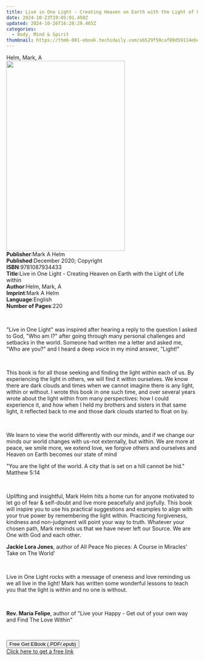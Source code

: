 ```yaml
---
title: Live in One Light - Creating Heaven on Earth with the Light of Life within | Free Book
date: 2024-10-23T19:05:01.450Z
updated: 2024-10-26T16:28:29.465Z
categories:
  - Body, Mind & Spirit
thumbnail: https://thmb-001-ebook.techidaily.com/ab529f50caf89d59114eb4c3fc46d59766c822dbb6627eab24fc0ab9a4e50e8c.jpg
---
```

<main id="book-container">
  <div class="flex flex-col">
    <div class="book-brief flex-1 py-6 px-4 sm:p-6 md:py-10 md:px-8">
      <!-- brief-->
      <div class="book-brief-main">Helm, Mark, A</div>
    </div>
    <div
      class="book-meta-info flex-1 grid gap-4 col-start-1 col-end-3 row-start-1 sm:mb-6 sm:grid-cols-4 lg:gap-6 lg:col-start-2 lg:row-end-6 lg:row-span-6 lg:mb-0"
    >
      <div
        class="book-meta-info-left place-content-center mt-4 p-4 text-sm leading-6 col-start-2 col-span-2 dark:text-slate-400"
      >
        <img
          class="w-full h-500 object-cover rounded-lg sm:h-255 sm:col-span-2 lg:col-span-full"
          src="https://img-001-ebook.techidaily.com/32ec03f9f82336a266f9d38bed812e88f9e2aee65ab3340091537fb179eff26e.jpg"
          alt=""
          width="312"
          height="500"
        />
      </div>
      <div
        class="book-meta-info-right mt-2 col-start-1 row-start-2 col-span-3 self-center"
      >
        <!-- meta data  -->
        <div class="flex flex-col px-4 md:px-8">
          <div class="flex-1">
            <strong>Publisher</strong>:<span class="px-2">Mark A Helm</span>
          </div>
          <div class="flex-1">
            <strong>Published</strong>:<span class="px-2"
              >December 2020; Copyright</span
            >
          </div>
          <div class="flex-1">
            <strong>ISBN</strong>:<span class="px-2">9781087934433</span>
          </div>
          <div class="flex-1">
            <strong>Title</strong>:<span class="px-2"
              >Live in One Light - Creating Heaven on Earth with the Light of
              Life within</span
            >
          </div>
          <div class="flex-1">
            <strong>Author</strong>:<span class="px-2">Helm, Mark, A</span>
          </div>
          <div class="flex-1">
            <strong>Imprint</strong>:<span class="px-2">Mark A Helm</span>
          </div>
          <div class="flex-1">
            <strong>Language</strong>:<span class="px-2">English</span>
          </div>
          <div class="flex-1">
            <strong>Number of Pages</strong>:<span class="px-2">220</span>
          </div>
        </div>
      </div>
    </div>
    <div class="book-description flex-1 py-6 px-4 sm:p-6 md:py-10 md:px-8">
      <div class="book-description-main">
        <div accordion-content="" id="description">
          <p><br /></p>
          <p>
            "Live in One Light" was inspired after hearing a reply to the
            question I asked to God, "Who am I?" after going through many
            personal challenges and setbacks in the world. Someone had written
            me a letter and asked me, "Who are you?" and I heard a deep voice in
            my mind answer, "Light!"
          </p>
          <p>&nbsp;</p>
          <p>
            This book is for all those seeking and finding the light within each
            of us. By experiencing the light in others, we will find it within
            ourselves. We know there are dark clouds and times when we cannot
            imagine there is any light, within or without. I wrote this book in
            one such time, and over several years wrote about the light within
            from many perspectives: how I could experience it, and how when I
            held my brothers and sisters in that same light, it reflected back
            to me and those dark clouds started to float on by.
          </p>
          <p>&nbsp;</p>
          <p>
            We learn to view the world differently with our minds, and if we
            change our minds our world changes with us-not externally, but
            within. We are more at peace, we smile more, we extend love, we
            forgive others and ourselves and Heaven on Earth becomes our state
            of mind
          </p>
          <p>
            "You are the light of the world. A city that is set on a hill cannot
            be hid." Matthew 5:14
          </p>
          <p>&nbsp;</p>
          <p>
            Uplifting and insightful, Mark Helm hits a home run for anyone
            motivated to let go of fear &amp; self-doubt and live more
            peacefully and joyfully. This book will inspire you to use his
            practical suggestions and examples to align with your true power by
            remembering the light within. Practicing forgiveness, kindness and
            non-judgment will point your way to truth. Whatever your chosen
            path, Mark reminds us that we have never left our Source. We are One
            with God and each other.
          </p>
          <p>
            <strong>Jackie Lora Jones</strong>, author of&nbsp;All Peace No
            pieces: A Course in Miracles' Take on The World'
          </p>
          <p>&nbsp;</p>
          <p>
            Live in One Light rocks with a message of oneness and love reminding
            us we all live in the light!&nbsp;Mark has written some wonderful
            lessons to teach you that the light is within and no one is
            without.&nbsp;
          </p>
          <p>&nbsp;</p>
          <p>
            <strong>Rev. Maria Felipe</strong>, author of "Live your Happy - Get
            out of your own way and Find The Love Within"
          </p>
          <p>&nbsp;</p>
        </div>
        <div class="accordion-fader"></div>
      </div>
    </div>
    <div class="book-excerpts flex-1 py-6 px-4 sm:p-6 md:py-10 md:px-8"></div>
    <div
      class="book-about-author flex-1 py-6 px-4 sm:p-6 md:py-10 md:px-8"
    ></div>
    <div class="book-free-get flex-1 py-6 px-4 sm:p-6 md:py-10 md:px-8">
      <button
        id="btn-free-get"
        class="bg-blue-500 hover:bg-blue-700 text-white font-bold py-2 px-4 rounded"
      >
        Free Get EBook (.PDF/.epub)
      </button>
      <div id="countdown-display" class="px-2 text-lg mt-2"></div>
      <a
        id="free-link"
        class="hidden bg-blue-500 hover:bg-blue-700 text-white font-bold py-2 px-4 rounded"
        href="https://www.ebooks.com/en-us/book/210206318/live-in-one-light-creating-heaven-on-earth-with-the-light-of-life-within/helm-mark-a/"
        target="_blank"
        >Click here to get a free link</a
      >
    </div>
    <script>
      let countdownTime = 0;
      let countdownInterval = null;
      document
        .getElementById('btn-free-get')
        .addEventListener('click', startCountdown);
      function startCountdown() {
        countdownTime = new Date().getTime() + 60000 * 3;
        countdownInterval = setInterval(updateCountdown, 1000);
        document.getElementById('btn-free-get').disabled = true;
        document
          .getElementById('btn-free-get')
          .classList.add('bg-gray-500', 'cursor-not-allowed');
      }
      function updateCountdown() {
        let currentTime = new Date().getTime();
        let timeLeft = countdownTime - currentTime;
        let secondsLeft = Math.floor(timeLeft / 1000);
        document.getElementById('countdown-display').innerHTML =
          `Remaining time: ${secondsLeft} seconds.`;
        if (secondsLeft <= 0) {
          clearInterval(countdownInterval);
          document.getElementById('btn-free-get').classList.add('hidden');
          document.getElementById('free-link').classList.remove('hidden');
          document.getElementById('countdown-display').innerHTML = '';
        }
      }
    </script>
  </div>
</main>

<ins class="adsbygoogle"
      style="display:block"
      data-ad-client="ca-pub-7571918770474297"
      data-ad-slot="8358498916"
      data-ad-format="auto"
      data-full-width-responsive="true"></ins>
    